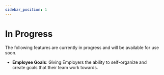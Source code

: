 ```yaml
---
sidebar_position: 1
---
```


# In Progress   

The following features are currently in progress and will be available for use soon.  
* **Employee Goals**: Giving Employers the ability to self-organize and create goals that their team work towards. 
